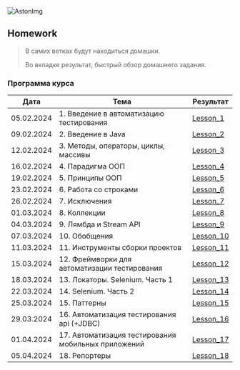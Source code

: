 <img src="https://storage.yandexcloud.net/dev.astonsite.s3backet/aston-redisign/common/logo/AstonLogo_dark.svg" title="AstonImg"/>
&nbsp;

## Homework

> В самих ветках будут находиться домашки.
>
> Во вкладке результат, быстрый обзор домашнего задания.

### Программа курса
| Дата       | Тема                                                | Результат                            |
|------------|-----------------------------------------------------|--------------------------------------|
| 05.02.2024 | 1. Введение в автоматизацию тестирования            | [Lesson_1](./README.md#)             |
| 09.02.2024 | 2. Введение в Java                                  | [Lesson_2](./lesson_2/lesson_2.md#)  |
| 12.02.2024 | 3. Методы, операторы, циклы, массивы                | [Lesson_3](./lesson_3/lesson_3.md#)  |
| 16.02.2024 | 4. Парадигма ООП                                    | [Lesson_4](./lesson_4/lesson_4.md#)  |
| 19.02.2024 | 5. Принципы ООП                                     | [Lesson_5](./lesson_5/lesson_5.md#)  |
| 23.02.2024 | 6. Работа со строками                               | [Lesson_6](./lesson_6/lesson_6.md#)  |
| 26.02.2024 | 7. Исключения                                       | [Lesson_7](./lesson_7/lesson_7.md#)  |
| 01.03.2024 | 8. Коллекции                                        | [Lesson_8](./lesson_8/lesson_8.md#)  |
| 04.03.2024 | 9. Лямбда и Stream API                              | [Lesson_9](./lesson_9/lesson_9.md#)  |
| 07.03.2024 | 10. Обобщения                                       | [Lesson_10](./lesson_10/lesson_10.md#)|
| 11.03.2024 | 11. Инструменты сборки проектов                     | [Lesson_11](./lesson_11/lesson_11.md#)|
| 15.03.2024 | 12. Фреймворки для автоматизации тестирования       | [Lesson_12](./lesson_12/lesson_12.md#)|
| 18.03.2024 | 13. Локаторы. Selenium. Часть 1                     | [Lesson_13](./lesson_13/lesson_13.md#)|
| 22.03.2024 | 14. Selenium. Часть 2                               | [Lesson_14](./lesson_14/lesson_14.md#)|
| 25.03.2024 | 15. Паттерны                                        | [Lesson_15](./lesson_15/lesson_15.md#)|
| 29.03.2024 | 16. Автоматизация тестирования api (+JDBC)          | [Lesson_16](./lesson_16/lesson_16.md#)|
| 01.04.2024 | 17. Автоматизация тестирования мобильных приложений | [Lesson_17](./lesson_17/lesson_17.md#)|
| 05.04.2024 | 18. Репортеры                                       | [Lesson_18](./lesson_18/lesson_18.md#)|

